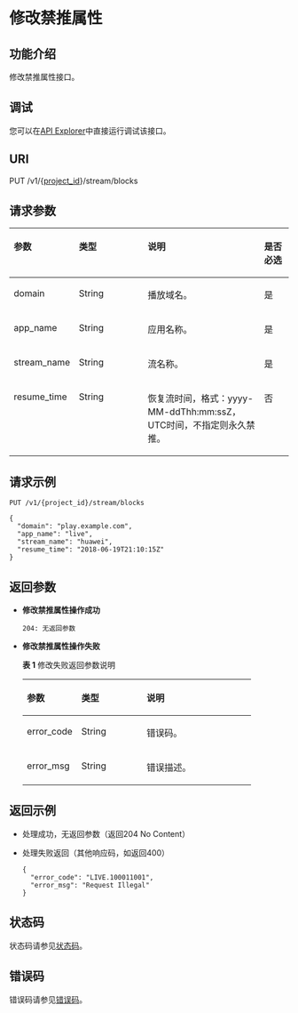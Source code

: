 # 修改禁推属性<a name="topic_updateStreamForbidden"></a>

## 功能介绍<a name="section1152039165150255"></a>

修改禁推属性接口。

## 调试<a name="section1629019241577"></a>

您可以在[API Explorer](https://apiexplorer.developer.huaweicloud.com/apiexplorer/doc?product=Live&api=UpdateStreamForbidden)中直接运行调试该接口。

## URI<a name="section703670669150255"></a>

PUT /v1/\{[project\_id](获取项目ID.md)\}/stream/blocks

## 请求参数<a name="section796937504150255"></a>

<a name="table1343448676150255"></a>
<table><thead align="left"><tr id="row128543993150255"><th class="cellrowborder" valign="top" width="21.279999999999998%" id="mcps1.1.5.1.1"><p id="p1113063633150255"><a name="p1113063633150255"></a><a name="p1113063633150255"></a>参数</p>
</th>
<th class="cellrowborder" valign="top" width="25.53%" id="mcps1.1.5.1.2"><p id="p78467374150255"><a name="p78467374150255"></a><a name="p78467374150255"></a>类型</p>
</th>
<th class="cellrowborder" valign="top" width="42.559999999999995%" id="mcps1.1.5.1.3"><p id="p887057147150255"><a name="p887057147150255"></a><a name="p887057147150255"></a>说明</p>
</th>
<th class="cellrowborder" valign="top" width="10.63%" id="mcps1.1.5.1.4"><p id="p286983767150255"><a name="p286983767150255"></a><a name="p286983767150255"></a>是否必选</p>
</th>
</tr>
</thead>
<tbody><tr id="row1565041724150255"><td class="cellrowborder" valign="top" width="21.279999999999998%" headers="mcps1.1.5.1.1 "><p id="p1560635754150255"><a name="p1560635754150255"></a><a name="p1560635754150255"></a>domain</p>
</td>
<td class="cellrowborder" valign="top" width="25.53%" headers="mcps1.1.5.1.2 "><p id="p1903122710228"><a name="p1903122710228"></a><a name="p1903122710228"></a>String</p>
</td>
<td class="cellrowborder" valign="top" width="42.559999999999995%" headers="mcps1.1.5.1.3 "><p id="p1826146590150255"><a name="p1826146590150255"></a><a name="p1826146590150255"></a>播放域名。</p>
</td>
<td class="cellrowborder" valign="top" width="10.63%" headers="mcps1.1.5.1.4 "><p id="p992603043150255"><a name="p992603043150255"></a><a name="p992603043150255"></a>是</p>
</td>
</tr>
<tr id="row1675887931150255"><td class="cellrowborder" valign="top" width="21.279999999999998%" headers="mcps1.1.5.1.1 "><p id="p1330510442150255"><a name="p1330510442150255"></a><a name="p1330510442150255"></a>app_name</p>
</td>
<td class="cellrowborder" valign="top" width="25.53%" headers="mcps1.1.5.1.2 "><p id="p6907102715221"><a name="p6907102715221"></a><a name="p6907102715221"></a>String</p>
</td>
<td class="cellrowborder" valign="top" width="42.559999999999995%" headers="mcps1.1.5.1.3 "><p id="p1487316810512"><a name="p1487316810512"></a><a name="p1487316810512"></a>应用名称。</p>
</td>
<td class="cellrowborder" valign="top" width="10.63%" headers="mcps1.1.5.1.4 "><p id="p1679698748150255"><a name="p1679698748150255"></a><a name="p1679698748150255"></a>是</p>
</td>
</tr>
<tr id="row126198126150255"><td class="cellrowborder" valign="top" width="21.279999999999998%" headers="mcps1.1.5.1.1 "><p id="p777072540150255"><a name="p777072540150255"></a><a name="p777072540150255"></a>stream_name</p>
</td>
<td class="cellrowborder" valign="top" width="25.53%" headers="mcps1.1.5.1.2 "><p id="p19909192710224"><a name="p19909192710224"></a><a name="p19909192710224"></a>String</p>
</td>
<td class="cellrowborder" valign="top" width="42.559999999999995%" headers="mcps1.1.5.1.3 "><p id="p163858243150255"><a name="p163858243150255"></a><a name="p163858243150255"></a>流名称。</p>
</td>
<td class="cellrowborder" valign="top" width="10.63%" headers="mcps1.1.5.1.4 "><p id="p1203515347150255"><a name="p1203515347150255"></a><a name="p1203515347150255"></a>是</p>
</td>
</tr>
<tr id="row1590716741150255"><td class="cellrowborder" valign="top" width="21.279999999999998%" headers="mcps1.1.5.1.1 "><p id="p1446213942150255"><a name="p1446213942150255"></a><a name="p1446213942150255"></a>resume_time</p>
</td>
<td class="cellrowborder" valign="top" width="25.53%" headers="mcps1.1.5.1.2 "><p id="p1491252712213"><a name="p1491252712213"></a><a name="p1491252712213"></a>String</p>
</td>
<td class="cellrowborder" valign="top" width="42.559999999999995%" headers="mcps1.1.5.1.3 "><p id="p2140311155150255"><a name="p2140311155150255"></a><a name="p2140311155150255"></a>恢复流时间，格式：yyyy-MM-ddThh:mm:ssZ，UTC时间，不指定则永久禁推。</p>
</td>
<td class="cellrowborder" valign="top" width="10.63%" headers="mcps1.1.5.1.4 "><p id="p2121145324150255"><a name="p2121145324150255"></a><a name="p2121145324150255"></a>否</p>
</td>
</tr>
</tbody>
</table>

## 请求示例<a name="section535109368150255"></a>

```
PUT /v1/{project_id}/stream/blocks

{
  "domain": "play.example.com",
  "app_name": "live",
  "stream_name": "huawei",
  "resume_time": "2018-06-19T21:10:15Z"
}

```

## 返回参数<a name="section1290433861150255"></a>

-   **修改禁推属性操作成功**

    ```
    204: 无返回参数
    ```


-   **修改禁推属性操作失败**

    **表 1**  修改失败返回参数说明

    <a name="table1195634138150255"></a>
    <table><thead align="left"><tr id="row1227215154150255"><th class="cellrowborder" valign="top" width="23.810000000000002%" id="mcps1.2.4.1.1"><p id="p2003462944150255"><a name="p2003462944150255"></a><a name="p2003462944150255"></a>参数</p>
    </th>
    <th class="cellrowborder" valign="top" width="28.57%" id="mcps1.2.4.1.2"><p id="p659126751150255"><a name="p659126751150255"></a><a name="p659126751150255"></a>类型</p>
    </th>
    <th class="cellrowborder" valign="top" width="47.620000000000005%" id="mcps1.2.4.1.3"><p id="p121806216150255"><a name="p121806216150255"></a><a name="p121806216150255"></a>说明</p>
    </th>
    </tr>
    </thead>
    <tbody><tr id="row1583464340150255"><td class="cellrowborder" valign="top" width="23.810000000000002%" headers="mcps1.2.4.1.1 "><p id="p1905201448150255"><a name="p1905201448150255"></a><a name="p1905201448150255"></a>error_code</p>
    </td>
    <td class="cellrowborder" valign="top" width="28.57%" headers="mcps1.2.4.1.2 "><p id="p743383042210"><a name="p743383042210"></a><a name="p743383042210"></a>String</p>
    </td>
    <td class="cellrowborder" valign="top" width="47.620000000000005%" headers="mcps1.2.4.1.3 "><p id="p1815009230150255"><a name="p1815009230150255"></a><a name="p1815009230150255"></a>错误码。</p>
    </td>
    </tr>
    <tr id="row80177571150255"><td class="cellrowborder" valign="top" width="23.810000000000002%" headers="mcps1.2.4.1.1 "><p id="p747392319150255"><a name="p747392319150255"></a><a name="p747392319150255"></a>error_msg</p>
    </td>
    <td class="cellrowborder" valign="top" width="28.57%" headers="mcps1.2.4.1.2 "><p id="p1843683019224"><a name="p1843683019224"></a><a name="p1843683019224"></a>String</p>
    </td>
    <td class="cellrowborder" valign="top" width="47.620000000000005%" headers="mcps1.2.4.1.3 "><p id="p77533910150255"><a name="p77533910150255"></a><a name="p77533910150255"></a>错误描述。</p>
    </td>
    </tr>
    </tbody>
    </table>


## 返回示例<a name="section1846500335150255"></a>

-   处理成功，无返回参数（返回204 No Content）
-   处理失败返回（其他响应码，如返回400）

    ```
    {
      "error_code": "LIVE.100011001",
      "error_msg": "Request Illegal"
    }
    
    ```


## 状态码<a name="section3507628544"></a>

状态码请参见[状态码](状态码.md)。

## 错误码<a name="section456914229249"></a>

错误码请参见[错误码](https://apierrorcenter.developer.huaweicloud.com/apierrorcenter/errorcode?product=Live&locale=zh-cn)。

